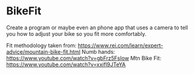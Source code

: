 # BikeFit
Create a program or maybe even an phone app that uses a camera to tell you how to adjust your bike so you fit more comfortably.

Fit methodology taken from: https://www.rei.com/learn/expert-advice/mountain-bike-fit.html 
Numb hands: https://www.youtube.com/watch?v=gbFrz5FsIow
Mtn Bike Fit: https://www.youtube.com/watch?v=xxifl9JTeYA
